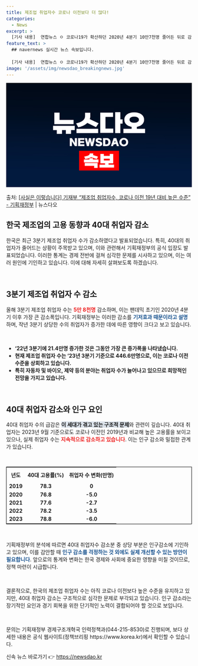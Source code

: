 ```yaml
---
title: 제조업 취업자수 코로나 이전보다 더 많다!
categories:
  - News
excerpt: >
  [기사 내용]  연합뉴스 ㅇ 코로나19가 확산하던 2020년 4분기 10만7천명 줄어든 뒤로 감소폭이 가장 …
feature_text: >
  ## navernews 실시간 뉴스 속보입니다.

  [기사 내용]  연합뉴스 ㅇ 코로나19가 확산하던 2020년 4분기 10만7천명 줄어든 뒤로 감소폭이 가장 …
image: '/assets/img/newsdao_breakingnews.jpg'
---
```


![뉴스다오 속보](/assets/img/newsdao_breakingnews.jpg)

<p>출처: <a href="https://newsdao.kr/2274" rel="dofollow">[사실은 이렇습니다] 기재부 “제조업 취업자수, 코로나 이전 19년 대비 높은 수준” - 기획재정부</a> | 뉴스다오</p>

<h2 data-ke-size="size26">한국 제조업의 고용 동향과 40대 취업자 감소</h2>

<p data-ke-size="size16">한국은 최근 3분기 제조업 취업자 수가 감소하였다고 발표되었습니다. 특히, 40대의 취업자가 줄어드는 상황이 주목받고 있으며, 이와 관련해서 기획재정부의 공식 입장도 발표되었습니다. 이러한 통계는 경제 전반에 걸쳐 심각한 문제를 시사하고 있으며, 이는 여러 원인에 기인하고 있습니다. 이에 대해 자세히 살펴보도록 하겠습니다.</p>

<p data-ke-size="size16">&nbsp;</p>

<h2 data-ke-size="size26">3분기 제조업 취업자 수 감소</h2>

<p data-ke-size="size16">올해 3분기 제조업 취업자 수는 <b><span style="color: #ee2323;">5만 8천명</span></b> 감소하며, 이는 팬데믹 초기인 2020년 4분기 이후 가장 큰 감소폭입니다. 기획재정부는 이러한 감소를 <b><span style="color: #1a5490;">기저효과 때문이라고 설명</span></b>하며, 작년 3분기 상당한 수의 취업자가 증가한 데에 따른 영향이 크다고 보고 있습니다.</p>

<p data-ke-size="size16">&nbsp;</p>

<ul>
    <li><b>‘22년 3분기에 21.4만명 증가한 것은 그동안 가장 큰 증가폭을 나타냈습니다.</b></li>
    <li><b>현재 제조업 취업자 수는 ‘23년 3분기 기준으로 446.6만명으로, 이는 코로나 이전 수준을 상회하고 있습니다.</b></li>
    <li><b>특히 자동차 및 바이오, 제약 등의 분야는 취업자 수가 늘어나고 있으므로 희망적인 전망을 가지고 있습니다.</b></li>
</ul>

<p data-ke-size="size16">&nbsp;</p>

<h2 data-ke-size="size26">40대 취업자 감소와 인구 요인</h2>

<p data-ke-size="size16">40대 취업자 수의 급감은 <b><span style="background-color: #21538527;">이 세대가 겪고 있는 구조적 문제</span></b>와 관련이 깊습니다. 40대 취업자는 2023년 9월 기준으로도 코로나 이전인 2019년과 비교해 높은 고용률을 보이고 있으나, 실제 취업자 수는 <b><span style="color: #ee2323;">지속적으로 감소하고 있습니다</span></b>. 이는 인구 감소와 밀접한 관계가 있습니다.</p>

<p data-ke-size="size16">&nbsp;</p>

<table style="width: 100%; border: 1px solid black;">
    <tr>
        <td style="text-align: center; height: 35px;"><b>년도</b></td>
        <td style="text-align: center; height: 35px;"><b>40대 고용률(%)</b></td>
        <td style="text-align: center; height: 35px;"><b>취업자 수 변화(만명)</b></td>
    </tr>
    <tr>
        <td style="text-align: center; height: 17px;"><b>2019</b></td>
        <td style="text-align: center; height: 17px;"><b>78.3</b></td>
        <td style="text-align: center; height: 17px;"><b>0</b></td>
    </tr>
    <tr>
        <td style="text-align: center; height: 17px;"><b>2020</b></td>
        <td style="text-align: center; height: 17px;"><b>76.8</b></td>
        <td style="text-align: center; height: 17px;"><b>-5.0</b></td>
    </tr>
    <tr>
        <td style="text-align: center; height: 17px;"><b>2021</b></td>
        <td style="text-align: center; height: 17px;"><b>77.6</b></td>
        <td style="text-align: center; height: 17px;"><b>-2.7</b></td>
    </tr>
    <tr>
        <td style="text-align: center; height: 17px;"><b>2022</b></td>
        <td style="text-align: center; height: 17px;"><b>78.2</b></td>
        <td style="text-align: center; height: 17px;"><b>-3.5</b></td>
    </tr>
    <tr>
        <td style="text-align: center; height: 17px;"><b>2023</b></td>
        <td style="text-align: center; height: 17px;"><b>78.8</b></td>
        <td style="text-align: center; height: 17px;"><b>-6.0</b></td>
    </tr>
</table>

<p data-ke-size="size16">&nbsp;</p>

<p data-ke-size="size16">기획재정부의 분석에 따르면 40대 취업자수 감소분 중 상당 부분은 인구감소에 기인하고 있으며, 이를 감안할 때 <b><span style="color: #1a5490;">인구 감소를 걱정하는 것 외에도 실제 개선할 수 있는 방안이 필요합니다</span></b>. 앞으로의 통계와 변화는 한국 경제와 사회에 중요한 영향을 미칠 것이므로, 정책 마련이 시급합니다.</p>

<p data-ke-size="size16">&nbsp;</p>

<p data-ke-size="size16">결론적으로, 한국의 제조업 취업자 수는 아직 코로나 이전보다 높은 수준을 유지하고 있지만, 40대 취업자 감소는 구조적으로 심각한 문제로 부각되고 있습니다. 인구 감소라는 장기적인 요인과 경기 회복을 위한 단기적인 노력이 결합되어야 할 것으로 보입니다.</p>

<p data-ke-size="size16">&nbsp;</p>

<p data-ke-size="size16">문의는 기획재정부 경제구조개혁국 인력정책과(044-215-8530)로 진행되며, 보다 상세한 내용은 공식 웹사이트(정책브리핑 https://www.korea.kr)에서 확인할 수 있습니다.</p> 

신속 뉴스 바로가기 👉 <a href="https://newsdao.kr" rel="dofollow">https://newsdao.kr</a>


